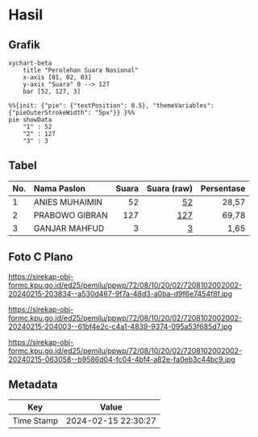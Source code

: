 # Hasil

## Grafik

```mermaid
xychart-beta
    title "Perolehan Suara Nasional"
    x-axis [01, 02, 03]
    y-axis "Suara" 0 --> 127
    bar [52, 127, 3]
```

```mermaid
%%{init: {"pie": {"textPosition": 0.5}, "themeVariables": {"pieOuterStrokeWidth": "5px"}} }%%
pie showData
    "1" : 52
    "2" : 127
    "3" : 3
```

## Tabel

| No. | Nama Paslon    | Suara | Suara (raw) | Persentase |
|:--- |:-------------- | -----:| -----------:| ----------:|
| 1   | ANIES MUHAIMIN | 52    | [52][p-1]   | 28,57      |
| 2   | PRABOWO GIBRAN | 127   | [127][p-2]  | 69,78      |
| 3   | GANJAR MAHFUD  | 3     | [3][p-3]    | 1,65       |


[p-1]: https://github.com/gigit-pemilu/pemilu-2024/blob/main/pilpres/hitung-suara/sub/72-sulawesi-tengah/sub/08-parigi-moutong/sub/10-tinombo-selatan/sub/2002-sinei/sub/002-tps/sub/paslon-1.txt
[p-2]: https://github.com/gigit-pemilu/pemilu-2024/blob/main/pilpres/hitung-suara/sub/72-sulawesi-tengah/sub/08-parigi-moutong/sub/10-tinombo-selatan/sub/2002-sinei/sub/002-tps/sub/paslon-2.txt
[p-3]: https://github.com/gigit-pemilu/pemilu-2024/blob/main/pilpres/hitung-suara/sub/72-sulawesi-tengah/sub/08-parigi-moutong/sub/10-tinombo-selatan/sub/2002-sinei/sub/002-tps/sub/paslon-3.txt

## Foto C Plano

https://sirekap-obj-formc.kpu.go.id/ed25/pemilu/ppwp/72/08/10/20/02/7208102002002-20240215-203834--a530d467-9f7a-48d3-a0ba-d9f6e7454f8f.jpg

https://sirekap-obj-formc.kpu.go.id/ed25/pemilu/ppwp/72/08/10/20/02/7208102002002-20240215-204003--61bf4e2c-c4a1-4839-9374-095a53f685d7.jpg

https://sirekap-obj-formc.kpu.go.id/ed25/pemilu/ppwp/72/08/10/20/02/7208102002002-20240215-063058--b9586d04-fc04-4bf4-a82e-fa0eb3c44bc9.jpg


## Metadata

| Key        | Value               |
| ---------- | ------------------- |
| Time Stamp | 2024-02-15 22:30:27 |



